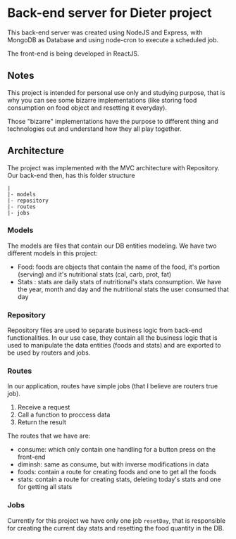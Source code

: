 # Back-end server for Dieter project

This back-end server was created using NodeJS and Express, with MongoDB as Database and using node-cron to execute a scheduled job.

The front-end is being developed in ReactJS.

## Notes

This project is intended for personal use only and studying purpose, that is why you can see some bizarre implementations (like storing food consumption on food object and resetting it everyday).

Those "bizarre" implementations have the purpose to different thing and technologies out and understand how they all play together.

## Architecture

The project was implemented with the MVC architecture with Repository. Our back-end then, has this folder structure

```
|
|- models
|- repository
|- routes
|- jobs
```

### Models

The models are files that contain our DB entities modeling. We have two different models in this project:

- Food: foods are objects that contain the name of the food, it's portion (serving) and it's nutritional stats (cal, carb, prot, fat)
- Stats : stats are daily stats of nutritional's stats consumption. We have the year, month and day and the nutritional stats the user consumed that day

### Repository

Repository files are used to separate business logic from back-end functionalities. In our use case, they contain all the business logic that is used to manipulate the data entities (foods and stats) and are exported to be used by routers and jobs.

### Routes

In our application, routes have simple jobs (that I believe are routers true job).

1. Receive a request
2. Call a function to proccess data
3. Return the result

The routes that we have are:

- consume: which only contain one handling for a button press on the front-end
- diminsh: same as consume, but with inverse modifications in data
- foods: contain a route for creating foods and one to get all the foods
- stats: contain a route for creating stats, deleting today's stats and one for getting all stats

### Jobs

Currently for this project we have only one job `resetDay`, that is responsible for creating the current day stats and resetting the food quantity in the DB.
